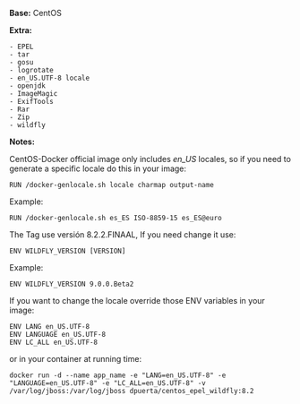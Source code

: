 **Base:** CentOS

**Extra:**

	- EPEL
	- tar
	- gosu
	- logrotate
	- en_US.UTF-8 locale
	- openjdk
	- ImageMagic 
	- ExifTools
	- Rar
	- Zip 
	- wildfly	
**Notes:**

CentOS-Docker official image only includes *en_US* locales,
so if you need to generate a specific locale do this in your image:

	RUN /docker-genlocale.sh locale charmap output-name


Example:

	RUN /docker-genlocale.sh es_ES ISO-8859-15 es_ES@euro

The Tag use versión 8.2.2.FINAAL, If you need change it use:

	ENV WILDFLY_VERSION [VERSION]

Example: 
	
	ENV WILDFLY_VERSION 9.0.0.Beta2

If you want to change the locale override those ENV variables in your image:

	ENV LANG en_US.UTF-8
	ENV LANGUAGE en_US.UTF-8
	ENV LC_ALL en_US.UTF-8


or in your container at running time:

	docker run -d --name app_name -e "LANG=en_US.UTF-8" -e "LANGUAGE=en_US.UTF-8" -e "LC_ALL=en_US.UTF-8" -v /var/log/jboss:/var/log/jboss dpuerta/centos_epel_wildfly:8.2 
